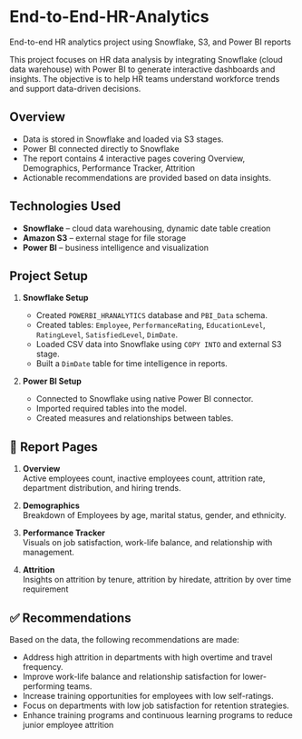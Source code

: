 # End-to-End-HR-Analytics
End-to-end HR analytics project using Snowflake, S3, and Power BI reports


This project focuses on HR data analysis by integrating Snowflake (cloud data warehouse) with Power BI to generate interactive dashboards and insights. The objective is to help HR teams understand workforce trends and support data-driven decisions.

##  Overview

- Data is stored in Snowflake and loaded via S3 stages.
- Power BI connected directly to Snowflake
- The report contains 4 interactive pages covering Overview, Demographics, Performance Tracker, Attrition
- Actionable recommendations are provided based on data insights.

##  Technologies Used

- **Snowflake** – cloud data warehousing, dynamic date table creation
- **Amazon S3** – external stage for file storage
- **Power BI** – business intelligence and visualization
  

## Project Setup

1. **Snowflake Setup**
   - Created `POWERBI_HRANALYTICS` database and `PBI_Data` schema.
   - Created tables: `Employee`, `PerformanceRating`, `EducationLevel`, `RatingLevel`, `SatisfiedLevel`, `DimDate`.
   - Loaded CSV data into Snowflake using `COPY INTO` and external S3 stage.
   - Built a `DimDate` table for time intelligence in reports.

2. **Power BI Setup**
   - Connected to Snowflake using native Power BI connector.
   - Imported required tables into the model.
   - Created measures and relationships between tables.

## 📄 Report Pages

1. **Overview**  
   Active employees count, inactive employees count, attrition rate, department distribution, and hiring trends.

2. **Demographics**  
   Breakdown of Employees by age, marital status, gender, and ethnicity.

3. **Performance Tracker**  
   Visuals on job satisfaction, work-life balance, and relationship with management.

4. **Attrition**  
   Insights on attrition by tenure, attrition by hiredate, attrition by over time requirement

## ✅ Recommendations

Based on the data, the following recommendations are made:

- Address high attrition in departments with high overtime and travel frequency.
- Improve work-life balance and relationship satisfaction for lower-performing teams.
- Increase training opportunities for employees with low self-ratings.
- Focus on departments with low job satisfaction for retention strategies.
- Enhance training programs and continuous learning programs to reduce junior employee attrition
  
  
